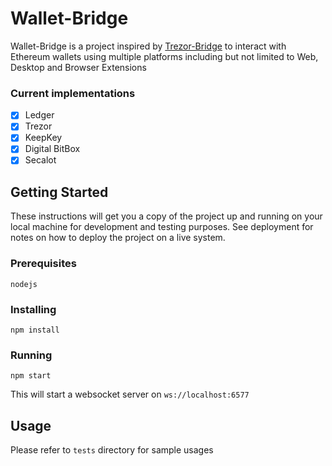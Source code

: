 # Wallet-Bridge

Wallet-Bridge is a project inspired by [Trezor-Bridge](https://github.com/trezor/trezord-go) to interact with Ethereum wallets using multiple platforms including but not limited to Web, Desktop and Browser Extensions

### Current implementations

- [x] Ledger
- [x] Trezor
- [x] KeepKey
- [x] Digital BitBox
- [x] Secalot

## Getting Started

These instructions will get you a copy of the project up and running on your local machine for development and testing purposes. See deployment for notes on how to deploy the project on a live system.

### Prerequisites

```
nodejs
```

### Installing

```
npm install
```

### Running

```
npm start
```

This will start a websocket server on `ws://localhost:6577`

## Usage

Please refer to `tests` directory for sample usages
